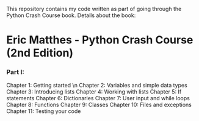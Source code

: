 This repository contains my code written as part of going through the Python Crash Course book. Details about the book:
# Eric Matthes - Python Crash Course (2nd Edition)

### Part I:
Chapter 1: Getting started \n
Chapter 2: Variables and simple data types
Chapter 3: Introducing lists
Chapter 4: Working with lists
Chapter 5: If statements
Chapter 6: Dictionaries
Chapter 7: User input and while loops
Chapter 8: Functions
Chapter 9: Classes
Chapter 10: Files and exceptions
Chapter 11: Testing your code
